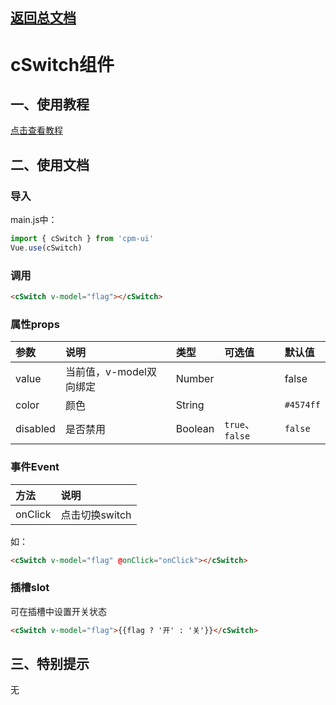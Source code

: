 ## [返回总文档](https://github.com/cpm828/cpm-ui)


# cSwitch组件

## 一、使用教程
[点击查看教程](https://cpm828.github.io/cpm_ui/demo/index.html#/switch)



## 二、使用文档
### 导入
main.js中：
```js
import { cSwitch } from 'cpm-ui'
Vue.use(cSwitch)
```

### 调用
```html
<cSwitch v-model="flag"></cSwitch>
```

### 属性props
|参数|说明|类型|可选值|默认值|
|:---|:---|:---|:---|:---|
|value|当前值，v-model双向绑定|Number||false|
|color|颜色|String||`#4574ff`|
|disabled|是否禁用|Boolean|`true`、`false`|`false`|


### 事件Event
|方法|说明|
|:---|:---|
|onClick|点击切换switch|

如：
```html
<cSwitch v-model="flag" @onClick="onClick"></cSwitch>
```

### 插槽slot
可在插槽中设置开关状态
```html
<cSwitch v-model="flag">{{flag ? '开' : '关'}}</cSwitch>
```



## 三、特别提示
无